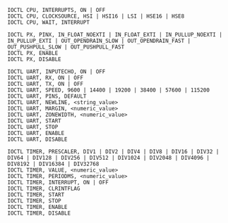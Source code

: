 `IOCTL CPU, INTERRUPTS, ON | OFF`  
`IOCTL CPU, CLOCKSOURCE, HSI | HSI16 | LSI | HSE16 | HSE8`  
`IOCTL CPU, WAIT, INTERRUPT`  
  
`IOCTL PX, PINX, IN_FLOAT_NOEXTI | IN_FLOAT_EXTI | IN_PULLUP_NOEXTI | IN_PULLUP_EXTI | OUT_OPENDRAIN_SLOW | OUT_OPENDRAIN_FAST | OUT_PUSHPULL_SLOW | OUT_PUSHPULL_FAST`  
`IOCTL PX, ENABLE`  
`IOCTL PX, DISABLE`  
  
`IOCTL UART, INPUTECHO, ON | OFF`  
`IOCTL UART, RX, ON | OFF`  
`IOCTL UART, TX, ON | OFF`  
`IOCTL UART, SPEED, 9600 | 14400 | 19200 | 38400 | 57600 | 115200`  
`IOCTL UART, PINS, DEFAULT`  
`IOCTL UART, NEWLINE, <string_value>`  
`IOCTL UART, MARGIN, <numeric_value>`  
`IOCTL UART, ZONEWIDTH, <numeric_value>`  
`IOCTL UART, START`  
`IOCTL UART, STOP`  
`IOCTL UART, ENABLE`  
`IOCTL UART, DISABLE`  
  
`IOCTL TIMER, PRESCALER, DIV1 | DIV2 | DIV4 | DIV8 | DIV16 | DIV32 | DIV64 | DIV128 | DIV256 | DIV512 | DIV1024 | DIV2048 | DIV4096 | DIV8192 | DIV16384 | DIV32768`  
`IOCTL TIMER, VALUE, <numeric_value>`  
`IOCTL TIMER, PERIODMS, <numeric_value>`  
`IOCTL TIMER, INTERRUPT, ON | OFF`  
`IOCTL TIMER, CLRINTFLAG`  
`IOCTL TIMER, START`  
`IOCTL TIMER, STOP`  
`IOCTL TIMER, ENABLE`  
`IOCTL TIMER, DISABLE`  
  